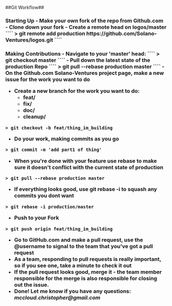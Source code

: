 ##Git Workflow##
<h3> Starting Up
  - Make your own fork of the repo from Github.com
  - Clone down your fork
  - Create a remote head on logos/master
````
> git remote add production https://github.com/Solano-Ventures/logos.git
````


<h3> Making Contributions
  - Navigate to your 'master' head:
````
> git checkout master
````
  - Pull down the latest state of the production Repo
````
> git pull --rebase production master
````
  - On the Github.com Solano-Ventures project page, make a new issue for the work you want to do

  - Create a new branch for the work you want to do:
    - feat/
    - fix/
    - doc/
    - cleanup/

````
> git checkout -b feat/thing_im_building
````
  - Do your work, making commits as you go
````
> git commit -m 'add part1 of thing'
````
  - When you're done with your feature use rebase to make sure it doesn't conflict with the current state of production
````
> git pull --rebase production master
````
  - If everything looks good, use git rebase -i to squash any commits you dont want
````
> git rebase -i production/master
````
  - Push to your Fork
````
> git push origin feat/thing_im_building
````
  - Go to GitHub.com and make a pull request, use the @username to signal to the team that you've got a pull request
  - As a team, responding to pull requests is really important, so if you see one, take a minute to check it out
  - If the pull request looks good, merge it - the team member responsible for the merge is also responsible for closing out the issue.
  - Done! Let me know if you have any questions: _mccloud.christopher@gmail.com_
